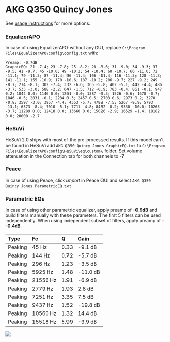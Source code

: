 # AKG Q350 Quincy Jones
See [usage instructions](https://github.com/jaakkopasanen/AutoEq#usage) for more options.

### EqualizerAPO
In case of using EqualizerAPO without any GUI, replace `C:\Program Files\EqualizerAPO\config\config.txt`
with:
```
Preamp: -0.7dB
GraphicEQ: 21 -7.4; 23 -7.8; 25 -8.2; 28 -8.6; 31 -9.0; 34 -9.3; 37 -9.5; 41 -9.7; 45 -10.0; 49 -10.2; 54 -10.4; 60 -10.7; 66 -11.0; 72 -11.1; 79 -11.3; 87 -11.4; 96 -11.4; 106 -11.4; 116 -11.3; 128 -11.3; 141 -11.1; 155 -10.9; 170 -10.6; 187 -10.2; 206 -9.7; 227 -9.2; 249 -8.7; 274 -8.1; 302 -7.4; 332 -6.6; 365 -5.8; 402 -5.1; 442 -4.4; 486 -3.7; 535 -3.0; 588 -2.2; 647 -1.5; 712 -0.9; 783 -0.4; 861 -0.1; 947 0.2; 1042 0.0; 1146 0.0; 1261 -0.0; 1387 -0.3; 1526 -0.6; 1678 -0.7; 1846 -0.5; 2031 -0.1; 2234 0.3; 2457 0.5; 2703 0.6; 2973 0.2; 3270 -0.8; 3597 -3.0; 3957 -4.4; 4353 -5.7; 4788 -7.5; 5267 -9.9; 5793 -13.1; 6373 -8.4; 7010 -5.1; 7711 -4.8; 8482 -8.2; 9330 -10.0; 10263 -3.7; 11289 0.0; 12418 0.0; 13660 0.0; 15026 -2.9; 16529 -1.4; 18182 0.0; 20000 -2.7
```

### HeSuVi
HeSuVi 2.0 ships with most of the pre-processed results. If this model can't be found in HeSuVi add
`AKG Q350 Quincy Jones GraphicEQ.txt` to `C:\Program Files\EqualizerAPO\config\HeSuVi\eq\custom\` folder.
Set volume attenuation in the Connection tab for both channels to **-7**

### Peace
In case of using Peace, click *Import* in Peace GUI and select `AKG Q350 Quincy Jones ParametricEQ.txt`.

### Parametric EQs
In case of using other parametric equalizer, apply preamp of **-0.9dB** and build filters manually
with these parameters. The first 5 filters can be used independently.
When using independent subset of filters, apply preamp of **--0.4dB**.

| Type    | Fc       |    Q | Gain     |
|:--------|:---------|:-----|:---------|
| Peaking | 45 Hz    | 0.33 | -9.1 dB  |
| Peaking | 144 Hz   | 0.72 | -5.7 dB  |
| Peaking | 296 Hz   | 1.23 | -3.5 dB  |
| Peaking | 5925 Hz  | 1.48 | -11.0 dB |
| Peaking | 21556 Hz | 1.91 | -6.9 dB  |
| Peaking | 2779 Hz  | 1.93 | 2.8 dB   |
| Peaking | 7251 Hz  | 3.35 | 7.5 dB   |
| Peaking | 9437 Hz  | 1.52 | -19.8 dB |
| Peaking | 10560 Hz | 1.32 | 14.4 dB  |
| Peaking | 15518 Hz | 5.99 | -3.9 dB  |

![](https://raw.githubusercontent.com/jaakkopasanen/AutoEq/master/results/headphonecom/sbaf-serious/AKG%20Q350%20Quincy%20Jones/AKG%20Q350%20Quincy%20Jones.png)